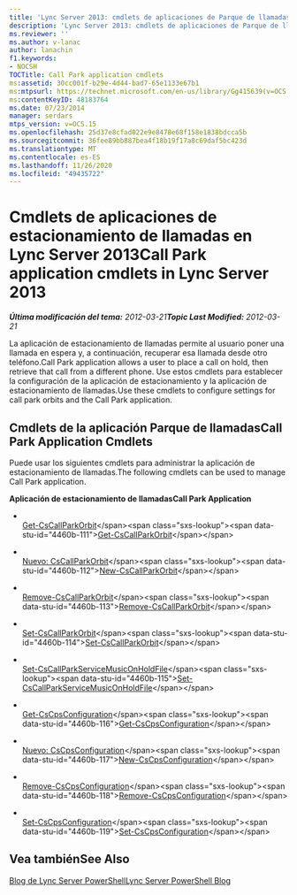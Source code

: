 ```yaml
---
title: 'Lync Server 2013: cmdlets de aplicaciones de Parque de llamadas'
description: 'Lync Server 2013: cmdlets de aplicaciones de Parque de llamadas.'
ms.reviewer: ''
ms.author: v-lanac
author: lanachin
f1.keywords:
- NOCSH
TOCTitle: Call Park application cmdlets
ms:assetid: 30cc001f-b29e-4d44-bad7-65e1133e67b1
ms:mtpsurl: https://technet.microsoft.com/en-us/library/Gg415639(v=OCS.15)
ms:contentKeyID: 48183764
ms.date: 07/23/2014
manager: serdars
mtps_version: v=OCS.15
ms.openlocfilehash: 25d37e8cfad022e9e8478e68f158e1838bdcca5b
ms.sourcegitcommit: 36fee89bb887bea4f18b19f17a8c69daf5bc423d
ms.translationtype: MT
ms.contentlocale: es-ES
ms.lasthandoff: 11/26/2020
ms.locfileid: "49435722"
---
```

# <a name="call-park-application-cmdlets-in-lync-server-2013"></a><span data-ttu-id="4460b-103">Cmdlets de aplicaciones de estacionamiento de llamadas en Lync Server 2013</span><span class="sxs-lookup"><span data-stu-id="4460b-103">Call Park application cmdlets in Lync Server 2013</span></span>

<div data-xmlns="http://www.w3.org/1999/xhtml">

<div class="topic" data-xmlns="http://www.w3.org/1999/xhtml" data-msxsl="urn:schemas-microsoft-com:xslt" data-cs="https://msdn.microsoft.com/">

<div data-asp="https://msdn2.microsoft.com/asp">



</div>

<div id="mainSection">

<div id="mainBody"><span data-ttu-id="4460b-104">

<span> </span></span><span class="sxs-lookup"><span data-stu-id="4460b-104">

<span> </span></span></span>

<span data-ttu-id="4460b-105">_**Última modificación del tema:** 2012-03-21_</span><span class="sxs-lookup"><span data-stu-id="4460b-105">_**Topic Last Modified:** 2012-03-21_</span></span>

<span data-ttu-id="4460b-106">La aplicación de estacionamiento de llamadas permite al usuario poner una llamada en espera y, a continuación, recuperar esa llamada desde otro teléfono.</span><span class="sxs-lookup"><span data-stu-id="4460b-106">Call Park application allows a user to place a call on hold, then retrieve that call from a different phone.</span></span> <span data-ttu-id="4460b-107">Use estos cmdlets para establecer la configuración de la aplicación de estacionamiento y la aplicación de estacionamiento de llamadas.</span><span class="sxs-lookup"><span data-stu-id="4460b-107">Use these cmdlets to configure settings for call park orbits and the Call Park application.</span></span>

<div>

## <a name="call-park-application-cmdlets"></a><span data-ttu-id="4460b-108">Cmdlets de la aplicación Parque de llamadas</span><span class="sxs-lookup"><span data-stu-id="4460b-108">Call Park Application Cmdlets</span></span>

<span data-ttu-id="4460b-109">Puede usar los siguientes cmdlets para administrar la aplicación de estacionamiento de llamadas.</span><span class="sxs-lookup"><span data-stu-id="4460b-109">The following cmdlets can be used to manage Call Park application.</span></span>

<span data-ttu-id="4460b-110">**Aplicación de estacionamiento de llamadas**</span><span class="sxs-lookup"><span data-stu-id="4460b-110">**Call Park Application**</span></span>

  - <span></span>  
    <span data-ttu-id="4460b-111">[Get-CsCallParkOrbit](https://technet.microsoft.com/library/Gg398554(v=OCS.15))</span><span class="sxs-lookup"><span data-stu-id="4460b-111">[Get-CsCallParkOrbit](https://technet.microsoft.com/library/Gg398554(v=OCS.15))</span></span>

  - <span></span>  
    <span data-ttu-id="4460b-112">[Nuevo: CsCallParkOrbit](https://technet.microsoft.com/library/Gg398936(v=OCS.15))</span><span class="sxs-lookup"><span data-stu-id="4460b-112">[New-CsCallParkOrbit](https://technet.microsoft.com/library/Gg398936(v=OCS.15))</span></span>

  - <span></span>  
    <span data-ttu-id="4460b-113">[Remove-CsCallParkOrbit](https://technet.microsoft.com/library/Gg412901(v=OCS.15))</span><span class="sxs-lookup"><span data-stu-id="4460b-113">[Remove-CsCallParkOrbit](https://technet.microsoft.com/library/Gg412901(v=OCS.15))</span></span>

  - <span></span>  
    <span data-ttu-id="4460b-114">[Set-CsCallParkOrbit](https://technet.microsoft.com/library/Gg398796(v=OCS.15))</span><span class="sxs-lookup"><span data-stu-id="4460b-114">[Set-CsCallParkOrbit](https://technet.microsoft.com/library/Gg398796(v=OCS.15))</span></span>

<!-- end list -->

  - <span></span>  
    <span data-ttu-id="4460b-115">[Set-CsCallParkServiceMusicOnHoldFile](https://technet.microsoft.com/library/Gg412836(v=OCS.15))</span><span class="sxs-lookup"><span data-stu-id="4460b-115">[Set-CsCallParkServiceMusicOnHoldFile](https://technet.microsoft.com/library/Gg412836(v=OCS.15))</span></span>

<!-- end list -->

  - <span></span>  
    <span data-ttu-id="4460b-116">[Get-CsCpsConfiguration](https://technet.microsoft.com/library/Gg398948(v=OCS.15))</span><span class="sxs-lookup"><span data-stu-id="4460b-116">[Get-CsCpsConfiguration](https://technet.microsoft.com/library/Gg398948(v=OCS.15))</span></span>

  - <span></span>  
    <span data-ttu-id="4460b-117">[Nuevo: CsCpsConfiguration](https://technet.microsoft.com/library/Gg412919(v=OCS.15))</span><span class="sxs-lookup"><span data-stu-id="4460b-117">[New-CsCpsConfiguration](https://technet.microsoft.com/library/Gg412919(v=OCS.15))</span></span>

  - <span></span>  
    <span data-ttu-id="4460b-118">[Remove-CsCpsConfiguration](https://technet.microsoft.com/library/Gg398358(v=OCS.15))</span><span class="sxs-lookup"><span data-stu-id="4460b-118">[Remove-CsCpsConfiguration](https://technet.microsoft.com/library/Gg398358(v=OCS.15))</span></span>

  - <span></span>  
    <span data-ttu-id="4460b-119">[Set-CsCpsConfiguration](https://technet.microsoft.com/library/Gg412721(v=OCS.15))</span><span class="sxs-lookup"><span data-stu-id="4460b-119">[Set-CsCpsConfiguration](https://technet.microsoft.com/library/Gg412721(v=OCS.15))</span></span>

</div>

<div>

## <a name="see-also"></a><span data-ttu-id="4460b-120">Vea también</span><span class="sxs-lookup"><span data-stu-id="4460b-120">See Also</span></span>


[<span data-ttu-id="4460b-121">Blog de Lync Server PowerShell</span><span class="sxs-lookup"><span data-stu-id="4460b-121">Lync Server PowerShell Blog</span></span>](https://go.microsoft.com/fwlink/p/?linkid=203150)  
  

<span data-ttu-id="4460b-122"></div>

</div>

<span> </span>

</div>

</div>

</span><span class="sxs-lookup"><span data-stu-id="4460b-122"></div>

</div>

<span> </span>

</div>

</div>

</span></span></div>

